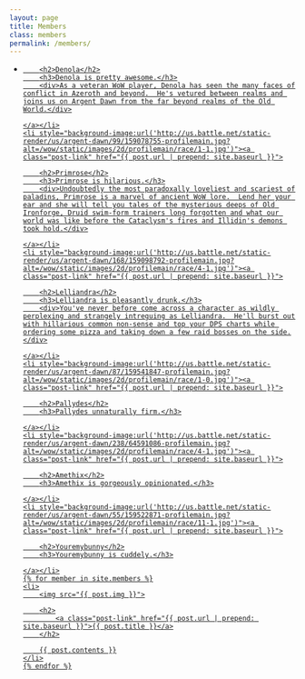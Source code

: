 ```yaml
---
layout: page
title: Members
class: members
permalink: /members/
---
```


<ul class="members-list">
    <li style="background-image:url('http://us.battle.net/static-render/us/argent-dawn/92/159079004-profilemain.jpg?alt=/wow/static/images/2d/profilemain/race/1-1.jpg')"><a class="post-link" href="{{ post.url | prepend: site.baseurl }}">

        <h2>Denola</h2>
        <h3>Denola is pretty awesome.</h3>
        <div>As a veteran WoW player, Denola has seen the many faces of conflict in Azeroth and beyond.  He's vetured between realms and joins us on Argent Dawn from the far beyond realms of the Old World.</div>

    </a></li>
    <li style="background-image:url('http://us.battle.net/static-render/us/argent-dawn/99/159078755-profilemain.jpg?alt=/wow/static/images/2d/profilemain/race/1-1.jpg')"><a class="post-link" href="{{ post.url | prepend: site.baseurl }}">

        <h2>Primrose</h2>
        <h3>Primrose is hilarious.</h3>
        <div>Undoubtedly the most paradoxally loveliest and scariest of paladins, Primrose is a marvel of ancient WoW lore.  Lend her your ear and she will tell you tales of the mysterious deeps of Old Ironforge, Druid swim-form trainers long forgotten and what our world was like before the Cataclysm's fires and Illidin's demons took hold.</div>

    </a></li>
    <li style="background-image:url('http://us.battle.net/static-render/us/argent-dawn/168/159098792-profilemain.jpg?alt=/wow/static/images/2d/profilemain/race/4-1.jpg')"><a class="post-link" href="{{ post.url | prepend: site.baseurl }}">

        <h2>Lelliandra</h2>
        <h3>Lelliandra is pleasantly drunk.</h3>
        <div>You've never before come across a character as wildly perplexing and strangely intreguing as Lelliandra.  He'll burst out with hillarious common non-sense and top your DPS charts while ordering some pizza and taking down a few raid bosses on the side.</div>

    </a></li>
    <li style="background-image:url('http://us.battle.net/static-render/us/argent-dawn/87/159541847-profilemain.jpg?alt=/wow/static/images/2d/profilemain/race/1-0.jpg')"><a class="post-link" href="{{ post.url | prepend: site.baseurl }}">

        <h2>Pallydes</h2>
        <h3>Pallydes unnaturally firm.</h3>

    </a></li>
    <li style="background-image:url('http://us.battle.net/static-render/us/argent-dawn/238/64591086-profilemain.jpg?alt=/wow/static/images/2d/profilemain/race/4-1.jpg')"><a class="post-link" href="{{ post.url | prepend: site.baseurl }}">

        <h2>Amethix</h2>
        <h3>Amethix is gorgeously opinionated.</h3>

    </a></li>
    <li style="background-image:url('http://us.battle.net/static-render/us/argent-dawn/55/159522871-profilemain.jpg?alt=/wow/static/images/2d/profilemain/race/11-1.jpg')"><a class="post-link" href="{{ post.url | prepend: site.baseurl }}">

        <h2>Youremybunny</h2>
        <h3>Youremybunny is cuddely.</h3>

    </a></li>
    {% for member in site.members %}
    <li>
        <img src="{{ post.img }}">

        <h2>
            <a class="post-link" href="{{ post.url | prepend: site.baseurl }}">{{ post.title }}</a>
        </h2>

        {{ post.contents }}
    </li>
    {% endfor %}
</ul>
